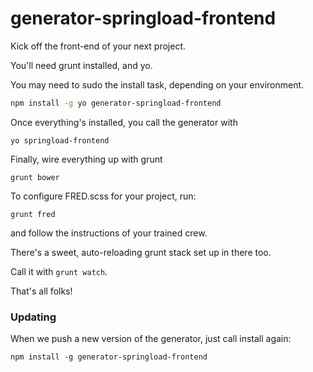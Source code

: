 # generator-springload-frontend

Kick off the front-end of your next project.

You'll need grunt installed, and yo.

You may need to sudo the install task, depending on your environment.

```bash
npm install -g yo generator-springload-frontend
```

Once everything's installed, you call the generator with
```
yo springload-frontend
```

Finally, wire everything up with grunt
```
grunt bower 
```


To configure FRED.scss for your project, run:
```
grunt fred 
```
and follow the instructions of your trained crew.


There's a sweet, auto-reloading grunt stack set up in there too. 

Call it with `grunt watch`.


That's all folks!


### Updating 

When we push a new version of the generator, just call install again:
```
npm install -g generator-springload-frontend
```

